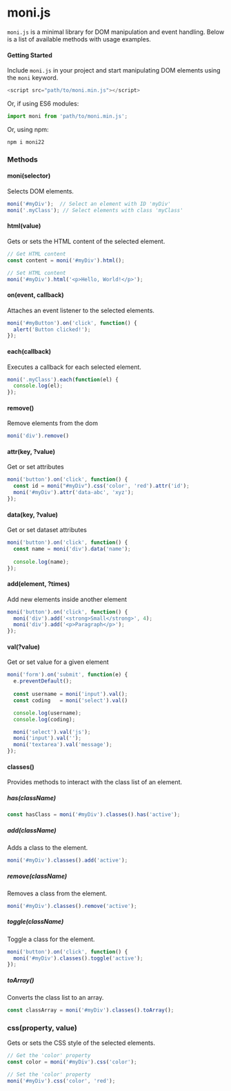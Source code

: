 # moni.js

`moni.js` is a minimal library for DOM manipulation and event handling. Below is a list of available methods with usage examples.

#### Getting Started
Include `moni.js` in your project and start manipulating DOM elements using the `moni` keyword.
```javascript
<script src="path/to/moni.min.js"></script>
```
Or, if using ES6 modules:

```javascript
import moni from 'path/to/moni.min.js';
```
Or, using npm:

```shell
npm i moni22
```


### Methods
#### moni(selector)
Selects DOM elements.
```javascript
moni('#myDiv');  // Select an element with ID 'myDiv'
moni('.myClass'); // Select elements with class 'myClass'
```

#### html(value)
Gets or sets the HTML content of the selected element.
```javascript
// Get HTML content
const content = moni('#myDiv').html();

// Set HTML content
moni('#myDiv').html('<p>Hello, World!</p>');
```

#### on(event, callback)
Attaches an event listener to the selected elements.
```javascript
moni('#myButton').on('click', function() {
  alert('Button clicked!');
});
```

#### each(callback)
Executes a callback for each selected element.
```javascript
moni('.myClass').each(function(el) {
  console.log(el);
});
```
#### remove()
Remove elements from the dom
```javascript
moni('div').remove()
```
#### attr(key, ?value)
Get or set attributes
```javascript
moni('button').on('click', function() {
  const id = moni("#myDiv").css('color', 'red').attr('id');
  moni('#myDiv').attr('data-abc', 'xyz');
});
```
#### data(key, ?value)
Get or set dataset attributes
```javascript
moni('button').on('click', function() {
  const name = moni('div').data('name');
  
  console.log(name);
});
```
#### add(element, ?times)
Add new elements inside another element
```javascript
moni('button').on('click', function() {
  moni('div').add('<strong>Small</strong>', 4);
  moni('div').add('<p>Paragraph</p>');
});
```
#### val(?value)
Get or set value for a given element
```javascript
moni('form').on('submit', function(e) {
  e.preventDefault();
  
  const username = moni('input').val();
  const coding   = moni('select').val()

  console.log(username);
  console.log(coding);

  moni('select').val('js');
  moni('input').val('');
  moni('textarea').val('message');
});
```

#### classes()
Provides methods to interact with the class list of an element.
##### has(className)
```javascript
const hasClass = moni('#myDiv').classes().has('active');
```
##### add(className)
Adds a class to the element.
```javascript
moni('#myDiv').classes().add('active');
```
##### remove(className)
Removes a class from the element.
```javascript
moni('#myDiv').classes().remove('active');
```
##### toggle(className)
Toggle a class for the element.
```javascript
moni('button').on('click', function() {
  moni('#myDiv').classes().toggle('active');
});
```
##### toArray()
Converts the class list to an array.
```javascript
const classArray = moni('#myDiv').classes().toArray();
```

### css(property, value)
Gets or sets the CSS style of the selected elements.

```javascript
// Get the 'color' property
const color = moni('#myDiv').css('color');

// Set the 'color' property
moni('#myDiv').css('color', 'red');
```
